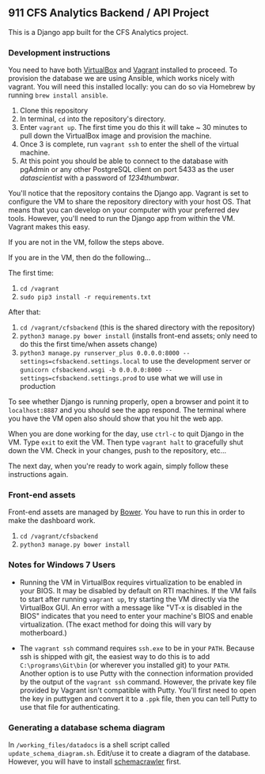 ## 911 CFS Analytics Backend / API Project

This is a Django app built for the CFS Analytics project.

### Development instructions

You need to have both [VirtualBox](https://www.virtualbox.org) and [Vagrant](https://www.vagrantup.com) installed to proceed. To provision the database we are using Ansible, which works nicely with vagrant. You will need this installed locally: you can do so via Homebrew by running `brew install ansible`.

1. Clone this repository
2. In terminal, `cd` into the repository's directory.
3. Enter `vagrant up`. The first time you do this it will take ~ 30 minutes to pull down the VirtualBox image and provision the machine.
4. Once 3 is complete, run `vagrant ssh` to enter the shell of the virtual machine.
5. At this point you should be able to connect to the database with pgAdmin or any other PostgreSQL client on port 5433 as the user _datascientist_ with a password of _1234thumbwar_.

You'll notice that the repository contains the Django app. Vagrant is set to configure the VM to share the repository directory with your host OS. That means that you can develop on your computer with your preferred dev tools. However, you'll need to run the Django app from within the VM. Vagrant makes this easy.

If you are not in the VM, follow the steps above.

If you are in the VM, then do the following...

The first time:

1. `cd /vagrant`
2. `sudo pip3 install -r requirements.txt`

After that:

1. `cd /vagrant/cfsbackend` (this is the shared directory with the repository)
2. `python3 manage.py bower install` (installs front-end assets; only need to do this the first time/when assets change)
3. `python3 manage.py runserver_plus 0.0.0.0:8000 --settings=cfsbackend.settings.local` to use the development server or `gunicorn cfsbackend.wsgi -b 0.0.0.0:8000 --settings=cfsbackend.settings.prod` to use what we will use in production

To see whether Django is running properly, open a browser and point it to `localhost:8887` and you should see the app respond. The terminal where you have the VM open also should show that you hit the web app.

When you are done working for the day, use `ctrl-c` to quit Django in the VM. Type `exit` to exit the VM. Then type `vagrant halt` to gracefully shut down the VM. Check in your changes, push to the repository, etc... 

The next day, when you're ready to work again, simply follow these instructions again.

### Front-end assets

Front-end assets are managed by [Bower](http://bower.io). You have to run this in order to make the dashboard work.

1. `cd /vagrant/cfsbackend`
2. `python3 manage.py bower install`

### Notes for Windows 7 Users

* Running the VM in VirtualBox requires virtualization to be enabled in your BIOS. It may be disabled by default on RTI machines. If the VM fails to start after running `vagrant up`, try starting the VM directly via the VirtualBox GUI. An error with a message like "VT-x is disabled in the BIOS" indicates that you need to enter your machine's BIOS and enable virtualization. (The exact method for doing this will vary by motherboard.)

* The `vagrant ssh` command requires `ssh.exe` to be in your `PATH`. Because ssh is shipped with git, the easiest way to do this is to add `C:\programs\Git\bin` (or wherever you installed git) to your `PATH`. Another option is to use Putty with the connection information provided by the output of the `vagrant ssh` command. However, the private key file provided by Vagrant isn't compatible with Putty. You'll first need to open the key in puttygen and convert it to a `.ppk` file, then you can tell Putty to use that file for authenticating.

### Generating a database schema diagram

In `/working_files/datadocs` is a shell script called `update_schema_diagram.sh`. Edit/use it to create a diagram of the database. However, you will have to install [schemacrawler](http://sualeh.github.io/SchemaCrawler/) first.
